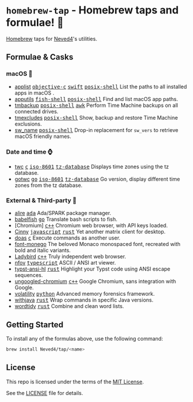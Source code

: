 # `homebrew-tap` - Homebrew taps and formulae! 💎

[Homebrew] taps for [Neved4]'s utilities.

## Formulae & Casks

<!-- START SYNC -->

[<kbd>awk</kbd>]: https://github.com/onetrueawk/awk
[<kbd>c</kbd>]: https://www.iso.org/standard/74528.html
[<kbd>c++</kbd>]: https://isocpp.org
[<kbd>go</kbd>]: https://go.dev/
[<kbd>iso-8601</kbd>]: https://www.iso.org/iso-8601-date-and-time-format.html
[<kbd>fish-shell</kbd>]: https://fishshell.com/
[<kbd>posix-shell</kbd>]: https://pubs.opengroup.org/onlinepubs/9699919799/utilities/V3_chap02.html
[<kbd>tz-database</kbd>]: https://www.iana.org/time-zones
[<kbd>objective-c</kbd>]: https://developer.apple.com/library/archive/documentation/Cocoa/Conceptual/ProgrammingWithObjectiveC/Introduction/Introduction.html
[<kbd>python</kbd>]: https://www.python.org
[<kbd>swift</kbd>]: https://developer.apple.com/swift/
[<kbd>ruby</kbd>]: https://www.ruby-lang.org/en/
[<kbd>rust</kbd>]: https://www.rust-lang.org/
[<kbd>java</kbd>]: https://dev.java/
[<kbd>javascript</kbd>]: https://ecma-international.org/publications-and-standards/standards/ecma-262/
[<kbd>typescript</kbd>]: https://www.typescriptlang.org/
[<kbd>ada</kbd>]: https://www.adacore.com/about-ada
[Homebrew]: https://brew.sh/
[MIT License]: https://opensource.org/license/mit/
[Neved4]: https://github.com/Neved4
[applist]: https://github.com/Neved4/applist
[apputils]: https://github.com/Neved4/apputils
[sw_name]: https://github.com/Neved4/sw_name
[tmbackup]: https://github.com/Neved4/tmbackup
[tmexcludes]: https://github.com/Neved4/tmexcludes
[gotwc]: https://github.com/Neved4/gotwc
[twc]: https://github.com/Neved4/twc

### macOS 

- [applist] [<kbd>objective-c</kbd>] [<kbd>swift</kbd>] [<kbd>posix-shell</kbd>]
List the paths to all installed apps in macOS .
- [apputils] [<kbd>fish-shell</kbd>] [<kbd>posix-shell</kbd>]
Find and list macOS app paths.
- [tmbackup] [<kbd>posix-shell</kbd>] [<kbd>awk</kbd>]
Perform Time Machine backups on all connected drives.
- [tmexcludes] [<kbd>posix-shell</kbd>]
Show, backup and restore Time Machine exclusions.
- [sw_name] [<kbd>posix-shell</kbd>]
Drop-in replacement for `sw_vers` to retrieve macOS friendly names.

### Date and time ⌚️

- [twc] [<kbd>c</kbd>] [<kbd>iso-8601</kbd>] [<kbd>tz-database</kbd>] Displays time zones using the tz database.
- [gotwc] [<kbd>go</kbd>] [<kbd>iso-8601</kbd>] [<kbd>tz-database</kbd>]
Go version, display different time zones from the tz database.

<!-- END SYNC -->

### External & Third-party 🍺

- [alire] [<kbd>ada</kbd>]
Ada/SPARK package manager.
- [babelfish] [<kbd>go</kbd>]
Translate bash scripts to fish.
- [Chromium] [<kbd>c++</kbd>]
Chromium web browser, with API keys loaded.
- [Cinny] [<kbd>javascript</kbd>] [<kbd>rust</kbd>]
Yet another matrix client for desktop.
- [doas] [<kbd>c</kbd>]
Execute commands as another user.
- [font-monego]
The beloved Monaco monospaced font, recreated with bold and italic variants. 
- [Ladybird] [<kbd>c++</kbd>]
Truly independent web browser.
- [nfov] [<kbd>typescript</kbd>]
ASCII / ANSI art viewer.
- [typst-ansi-hl] [<kbd>rust</kbd>]
Highlight your Typst code using ANSI escape sequences.
- [ungoogled-chromium] [<kbd>c++</kbd>]
Google Chromium, sans integration with Google.
- [volatility] [<kbd>python</kbd>]
Advanced memory forensics framework.
- [withjava] [<kbd>rust</kbd>]
Wrap commands in specific Java versions.
- [wordtidy] [<kbd>rust</kbd>]
Combine and clean word lists.


[alire]: https://github.com/alire-project/alire
[babelfish]: https://github.com/bouk/babelfish
[Cinny]: https://github.com/cinnyapp/cinny-desktop
[doas]: https://github.com/slicer69/doas
[font-monego]: https://github.com/cseelus/monego
[ladybird]: https://ladybird.org/
[nfov]: https://nrlquaker.github.io/nfov/
[typst-ansi-hl]: https://github.com/frozolotl/typst-ansi-hl
[ungoogled-chromium]: https://github.com/ungoogled-software/ungoogled-chromium
[volatility]: https://github.com/volatilityfoundation/volatility
[withjava]: https://git.arielaw.ar/arisunz/with-java
[wordtidy]: https://github.com/sts10/tidy

## Getting Started

To install any of the formulas above, use the following command:

```sh
brew install Neved4/tap/<name>
```

## License

This repo is licensed under the terms of the [MIT License].

See the [LICENSE](LICENSE) file for details.
